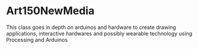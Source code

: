 # Art150NewMedia
This class goes in depth on arduinos and hardware to create drawing applications, interactive hardwares and possibly wearable technology using Processing and Arduinos

